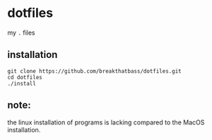 # dotfiles
my `.` files

## installation
```
git clone https://github.com/breakthatbass/dotfiles.git
cd dotfiles
./install
```

## note:
the linux installation of programs is lacking compared to the MacOS
installation.
